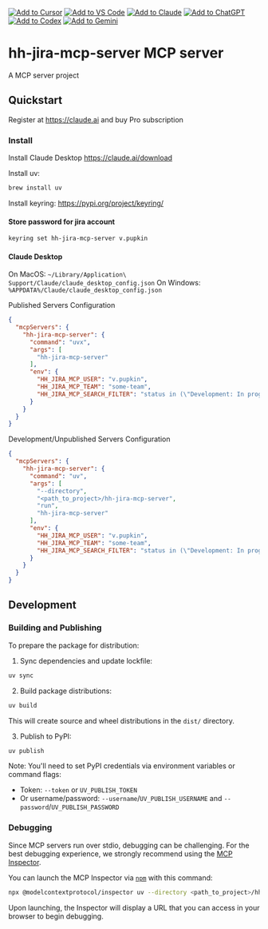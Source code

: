 [![Add to Cursor](https://fastmcp.me/badges/cursor_dark.svg)](https://fastmcp.me/MCP/Details/1080/jira)
[![Add to VS Code](https://fastmcp.me/badges/vscode_dark.svg)](https://fastmcp.me/MCP/Details/1080/jira)
[![Add to Claude](https://fastmcp.me/badges/claude_dark.svg)](https://fastmcp.me/MCP/Details/1080/jira)
[![Add to ChatGPT](https://fastmcp.me/badges/chatgpt_dark.svg)](https://fastmcp.me/MCP/Details/1080/jira)
[![Add to Codex](https://fastmcp.me/badges/codex_dark.svg)](https://fastmcp.me/MCP/Details/1080/jira)
[![Add to Gemini](https://fastmcp.me/badges/gemini_dark.svg)](https://fastmcp.me/MCP/Details/1080/jira)

# hh-jira-mcp-server MCP server

A MCP server project

## Quickstart

Register at https://claude.ai and buy Pro subscription

### Install

Install Claude Desktop
https://claude.ai/download

Install uv:
```bash
brew install uv
```

Install keyring:
https://pypi.org/project/keyring/

#### Store password for jira account
```bash
keyring set hh-jira-mcp-server v.pupkin
```

#### Claude Desktop

On MacOS: `~/Library/Application\ Support/Claude/claude_desktop_config.json`
On Windows: `%APPDATA%/Claude/claude_desktop_config.json`

Published Servers Configuration
```json
{
  "mcpServers": {
    "hh-jira-mcp-server": {
      "command": "uvx",
      "args": [
        "hh-jira-mcp-server"
      ],
      "env": {
        "HH_JIRA_MCP_USER": "v.pupkin",
        "HH_JIRA_MCP_TEAM": "some-team",
        "HH_JIRA_MCP_SEARCH_FILTER": "status in (\"Development: In progress\")"
      }
    }
  }
}
```

Development/Unpublished Servers Configuration
```json
{
  "mcpServers": {
    "hh-jira-mcp-server": {
      "command": "uv",
      "args": [
        "--directory",
        "<path_to_project>/hh-jira-mcp-server",
        "run",
        "hh-jira-mcp-server"
      ],
      "env": {
        "HH_JIRA_MCP_USER": "v.pupkin",
        "HH_JIRA_MCP_TEAM": "some-team",
        "HH_JIRA_MCP_SEARCH_FILTER": "status in (\"Development: In progress\")"
      }
    }
  }
}
```

## Development

### Building and Publishing

To prepare the package for distribution:

1. Sync dependencies and update lockfile:
```bash
uv sync
```

2. Build package distributions:
```bash
uv build
```

This will create source and wheel distributions in the `dist/` directory.

3. Publish to PyPI:
```bash
uv publish
```

Note: You'll need to set PyPI credentials via environment variables or command flags:
- Token: `--token` or `UV_PUBLISH_TOKEN`
- Or username/password: `--username`/`UV_PUBLISH_USERNAME` and `--password`/`UV_PUBLISH_PASSWORD`

### Debugging

Since MCP servers run over stdio, debugging can be challenging. For the best debugging
experience, we strongly recommend using the [MCP Inspector](https://github.com/modelcontextprotocol/inspector).


You can launch the MCP Inspector via [`npm`](https://docs.npmjs.com/downloading-and-installing-node-js-and-npm) with this command:

```bash
npx @modelcontextprotocol/inspector uv --directory <path_to_project>/hh-jira-mcp-server run hh-jira-mcp-server
```


Upon launching, the Inspector will display a URL that you can access in your browser to begin debugging.